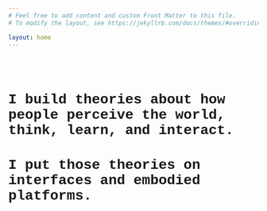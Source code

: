 ```yaml
---
# Feel free to add content and custom Front Matter to this file.
# To modify the layout, see https://jekyllrb.com/docs/themes/#overriding-theme-defaults

layout: home
---
```

<br>
<br>
<h1 style="font-family: courier"> I build theories about how people perceive the world, think, learn,
and interact. </h1>
<h1 style="font-family: courier"> I put those theories on interfaces
and embodied platforms. </h1>
